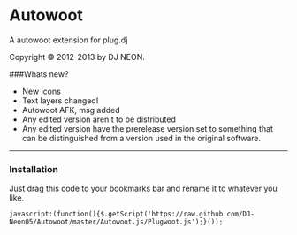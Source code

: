 Autowoot
========

A autowoot extension for plug.dj


Copyright © 2012-2013 by DJ NEON.

###Whats new?
- New icons
- Text layers changed!
- Autowoot AFK,  msg added
- Any edited version aren't to be distributed
- Any edited version have the prerelease version set to something that can be distinguished
  from a version used in the original software.


--------------
### Installation ###

Just drag this code to your bookmarks bar and rename it to whatever you like.
```
javascript:(function(){$.getScript('https://raw.github.com/DJ-Neon05/Autowoot/master/Autowoot.js/Plugwoot.js');}());
```
